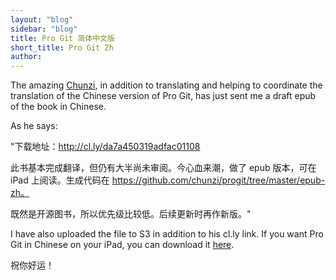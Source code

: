 ```yaml
---
layout: "blog"
sidebar: "blog"
title: Pro Git 简体中文版
short_title: Pro Git Zh
author:
---
```


The amazing <a href="http://chunzi.me/">Chunzi</a>, in addition to translating
and helping to coordinate the translation of the Chinese version of Pro Git,
has just sent me a draft epub of the book in Chinese.

As he says:

"下载地址：http://cl.ly/da7a450319adfac01108

此书基本完成翻译，但仍有大半尚未审阅。今心血来潮，做了 epub 版本，可在 iPad 上阅读。生成代码在 https://github.com/chunzi/progit/tree/master/epub-zh。

既然是开源图书，所以优先级比较低。后续更新时再作新版。"

I have also uploaded the file to S3 in addition to his cl.ly link.  If you want
Pro Git in Chinese on your iPad, you can download it
<a href="https://github.s3.amazonaws.com/media/progit-zh.epub">here</a>.

祝你好运！


